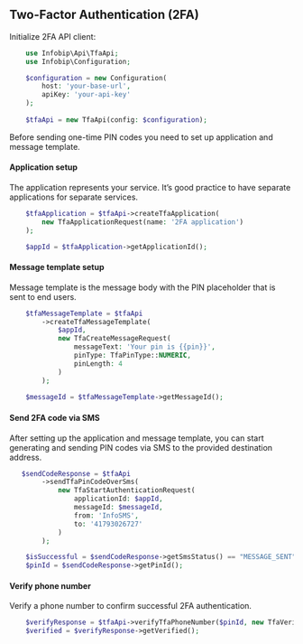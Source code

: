 ## Two-Factor Authentication (2FA)
Initialize 2FA API client:
```php
    use Infobip\Api\TfaApi;
    use Infobip\Configuration;

    $configuration = new Configuration(
        host: 'your-base-url',
        apiKey: 'your-api-key'
    );
    
    $tfaApi = new TfaApi(config: $configuration);
```
Before sending one-time PIN codes you need to set up application and message template.

#### Application setup
The application represents your service. It’s good practice to have separate applications for separate services.
```php
    $tfaApplication = $tfaApi->createTfaApplication(
        new TfaApplicationRequest(name: '2FA application')
    );

    $appId = $tfaApplication->getApplicationId();
```

#### Message template setup
Message template is the message body with the PIN placeholder that is sent to end users.
```php
    $tfaMessageTemplate = $tfaApi
        ->createTfaMessageTemplate(
            $appId,
            new TfaCreateMessageRequest(
                messageText: 'Your pin is {{pin}}',
                pinType: TfaPinType::NUMERIC,
                pinLength: 4
            )
        );
    
    $messageId = $tfaMessageTemplate->getMessageId();
```

#### Send 2FA code via SMS
After setting up the application and message template, you can start generating and sending PIN codes via SMS to the provided destination address.
```php
   $sendCodeResponse = $tfaApi
        ->sendTfaPinCodeOverSms(
            new TfaStartAuthenticationRequest(
                applicationId: $appId,
                messageId: $messageId,
                from: 'InfoSMS',
                to: '41793026727'
            )
        );

    $isSuccessful = $sendCodeResponse->getSmsStatus() == "MESSAGE_SENT";
    $pinId = $sendCodeResponse->getPinId();
```

#### Verify phone number
Verify a phone number to confirm successful 2FA authentication.
```php
    $verifyResponse = $tfaApi->verifyTfaPhoneNumber($pinId, new TfaVerifyPinRequest(pin: '1598'));
    $verified = $verifyResponse->getVerified();
```
